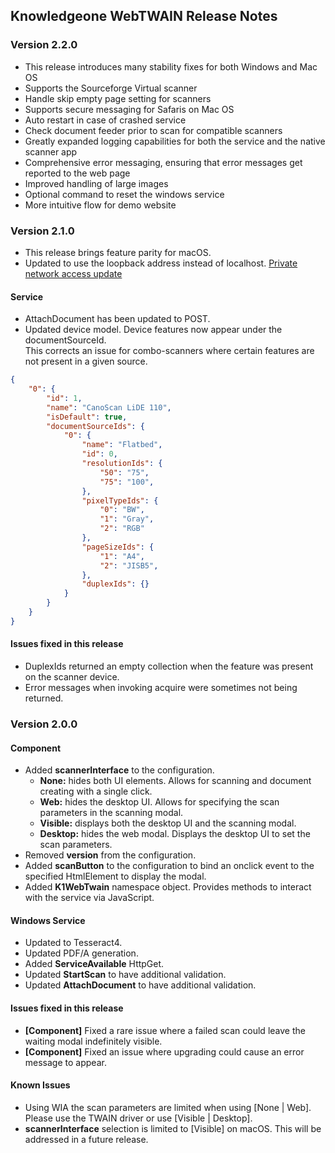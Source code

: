 ## Knowledgeone WebTWAIN Release Notes

### Version 2.2.0
- This release introduces many stability fixes for both Windows and Mac OS
- Supports the Sourceforge Virtual scanner
- Handle skip empty page setting for scanners
- Supports secure messaging for Safaris on Mac OS
- Auto restart in case of crashed service
- Check document feeder prior to scan for compatible scanners
- Greatly expanded logging capabilities for both the service and the native scanner app
- Comprehensive error messaging, ensuring that error messages get reported to the web page
- Improved handling of large images 
- Optional command to reset the windows service 
- More intuitive flow for demo website

### Version 2.1.0
- This release brings feature parity for macOS. 
- Updated to use the loopback address instead of localhost. [Private network access update](https://developer.chrome.com/blog/private-network-access-update/)

#### Service
- AttachDocument has been updated to POST.
- Updated device model. Device features now appear under the documentSourceId.  
This corrects an issue for combo-scanners where certain features are not present in a given source.

``` json
{
	"0": {
		"id": 1,
		"name": "CanoScan LiDE 110",
		"isDefault": true,
		"documentSourceIds": {
			"0": {
				"name": "Flatbed",
				"id": 0,
				"resolutionIds": {
					"50": "75",
					"75": "100",
				},
				"pixelTypeIds": {
					"0": "BW",
					"1": "Gray",
					"2": "RGB"
				},
				"pageSizeIds": {
					"1": "A4",
					"2": "JISB5",
				},
				"duplexIds": {}
			}
		}
	}
}
```

#### Issues fixed in this release
- DuplexIds returned an empty collection when the feature was present on the scanner device.
- Error messages when invoking acquire were sometimes not being returned.

### Version 2.0.0

#### Component
- Added **scannerInterface** to the configuration.
  - **None:** hides both UI elements. Allows for scanning and document creating with a single click.
  - **Web:** hides the desktop UI. Allows for specifying the scan parameters in the scanning modal.
  - **Visible:** displays both the desktop UI and the scanning modal.
  - **Desktop:** hides the web modal. Displays the desktop UI to set the scan parameters.
- Removed **version** from the configuration.
- Added **scanButton** to the configuration to bind an onclick event to the specified HtmlElement to display the modal.
- Added **K1WebTwain** namespace object. Provides methods to interact with the service via JavaScript.

#### Windows Service
- Updated to Tesseract4.
- Updated PDF/A generation.
- Added **ServiceAvailable** HttpGet.
- Updated **StartScan** to have additional validation.
- Updated **AttachDocument** to have additional validation.

#### Issues fixed in this release
- **\[Component]** Fixed a rare issue where a failed scan could leave the waiting modal indefinitely visible.
- **\[Component]** Fixed an issue where upgrading could cause an error message to appear.

#### Known Issues
- Using WIA the scan parameters are limited when using [None | Web]. Please use the TWAIN driver or use [Visible | Desktop].
- **scannerInterface** selection is limited to [Visible] on macOS. This will be addressed in a future release.
